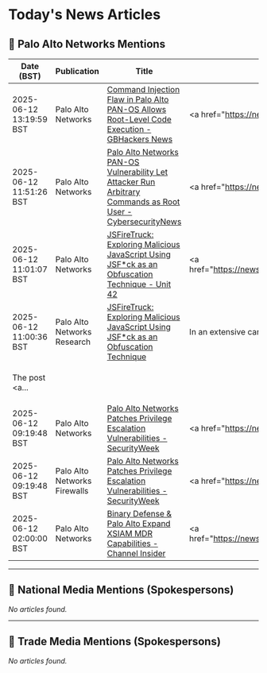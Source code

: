 # Today's News Articles

## 📌 Palo Alto Networks Mentions

| Date (BST) | Publication | Title | Summary |
|------------|-------------|-------|---------|
| 2025-06-12 13:19:59 BST | Palo Alto Networks | [Command Injection Flaw in Palo Alto PAN-OS Allows Root-Level Code Execution - GBHackers News](https://news.google.com/rss/articles/CBMiW0FVX3lxTE5xV21EWF8tSmpPU21uSmJOZkNYZkUtMDlibFctbEg3dllIb3pvQTl3dU9QZWZyMC1NcmR1RktfLWZvdEtTdVd0ZUdibW52bXlCakhMZFlaeFhpT2_SAWBBVV95cUxQUHFsdW83YUFqYmU0QzU5a2JEa0dCRXBCa1VFc3RVWC1pTVZxV201YkZZeWFxZEhhNVZMVEdaZ1dlY01IVzYtdkN0TU9tbDRVX3o4NDhzYjZJMXhlNFRYOWg?oc=5) | <a href="https://news.google.com/rss/articles/CBMiW0FVX3lxTE5xV21EWF8tSmpPU21uSmJOZkNYZkUtMDlibFctbEg3dllIb3pvQTl3dU9QZWZyMC1NcmR1RktfLWZvdEtTdVd0ZUdibW52bXlCakhMZFlaeFhpT2_SAWBBVV95cUxQUHFsdW83YUFqYm... |
| 2025-06-12 11:51:26 BST | Palo Alto Networks | [Palo Alto Networks PAN-OS Vulnerability Let Attacker Run Arbitrary Commands as Root User - CybersecurityNews](https://news.google.com/rss/articles/CBMigAFBVV95cUxPcjl1ajhiNFlTYzFacWQwa1JLd1BTbU1ib0stTklkWjJTSmgtUmhfYXRNNTNNaFZES0ltaGRZQXZsTnhMWFJ2YnFPVk4wMmcwRVBTc2pwREMtc3N2ZUllMXc3VV9OX2FHNkxWR1ZGekI1MEVPa0V0c3JNVTBKd3ZfddIBhgFBVV95cUxNT3o1WXNjTXZjV2plSW9rWkRvYjFZVU03WWRhcXR4QXVaS1RwM3NJR3dyTUVUUjNYUVBKOW9wMnl2a3Y1aXlWWWhDdHJwcFNYLUlPWFZIc0pObzVmcGw2T1FrSEltaFVuVzVaVnZza05PWkhZVlg0RU5oeVprRzF4NGlTSXdOUQ?oc=5) | <a href="https://news.google.com/rss/articles/CBMigAFBVV95cUxPcjl1ajhiNFlTYzFacWQwa1JLd1BTbU1ib0stTklkWjJTSmgtUmhfYXRNNTNNaFZES0ltaGRZQXZsTnhMWFJ2YnFPVk4wMmcwRVBTc2pwREMtc3N2ZUllMXc3VV9OX2FHNkxWR1ZGek... |
| 2025-06-12 11:01:07 BST | Palo Alto Networks | [JSFireTruck: Exploring Malicious JavaScript Using JSF*ck as an Obfuscation Technique - Unit 42](https://news.google.com/rss/articles/CBMilAFBVV95cUxPY0NlN1hjWi1VYUwwQXpFQXhPX1FhZnV0RThYN3pJZnFneUQzMjhlOFN5NmhYbk8xLUJwbEF1TDZQWkhOLW1lWGZnODRYV0owdTkyeVpwMTNYbTl0bjBpWENsbFlzUmUtYzJYRFJCZThTTGtFczFfc2tOT29YdHE1TFdJb3pHdHNWM2hESC1SdGtqbm1l?oc=5) | <a href="https://news.google.com/rss/articles/CBMilAFBVV95cUxPY0NlN1hjWi1VYUwwQXpFQXhPX1FhZnV0RThYN3pJZnFneUQzMjhlOFN5NmhYbk8xLUJwbEF1TDZQWkhOLW1lWGZnODRYV0owdTkyeVpwMTNYbTl0bjBpWENsbFlzUmUtYzJYRFJCZT... |
| 2025-06-12 11:00:36 BST | Palo Alto Networks Research | [JSFireTruck: Exploring Malicious JavaScript Using JSF*ck as an Obfuscation Technique](https://unit42.paloaltonetworks.com/malicious-javascript-using-jsfiretruck-as-obfuscation/) | <p>In an extensive campaign affecting 270k webpages, compromised websites were injected with the esoteric JavaScript programming style JSF*ck to redirect users to malicious content.</p>
<p>The post <a... |
| 2025-06-12 09:19:48 BST | Palo Alto Networks | [Palo Alto Networks Patches Privilege Escalation Vulnerabilities - SecurityWeek](https://news.google.com/rss/articles/CBMimAFBVV95cUxPSVpUTkp1aktCUjZIckpzbU9iSGlXaGw0aGRFTjBxQUVzeFZUUjg0a2RrUlh1UkNrY2NYUWVyaC04aVdlZVBlWmtJN1lrdG1NR0h3TkM2bXBBUkJ6U29NZUNsQTdlWU1SeFRzek1IRU9PdTd3bGM3el9iSTRwUzBwTlZiZXI4cHdfMVlSYjhnVnNsTU1PZ0RIZtIBngFBVV95cUxOOV9XaUxYYXBpOWNKU2gyVGVyU3U5d01CTFVqU0FWa0NySFFKekUxMk5qOE56eFRqT2l2ODJwSWJpQXFXc3duVGEzYVpJN0JQQlZHZkRyUzA2SlBDVWVPSVc3QkZUaFlPS3NfRkIwakFCS3dObjRkSGEybm5pSTRSX2p4bklSSTl4MVhsS09iVmNLN01fQU8wZmZfTUdvdw?oc=5) | <a href="https://news.google.com/rss/articles/CBMimAFBVV95cUxPSVpUTkp1aktCUjZIckpzbU9iSGlXaGw0aGRFTjBxQUVzeFZUUjg0a2RrUlh1UkNrY2NYUWVyaC04aVdlZVBlWmtJN1lrdG1NR0h3TkM2bXBBUkJ6U29NZUNsQTdlWU1SeFRzek1IRU... |
| 2025-06-12 09:19:48 BST | Palo Alto Networks Firewalls | [Palo Alto Networks Patches Privilege Escalation Vulnerabilities - SecurityWeek](https://news.google.com/rss/articles/CBMimAFBVV95cUxPSVpUTkp1aktCUjZIckpzbU9iSGlXaGw0aGRFTjBxQUVzeFZUUjg0a2RrUlh1UkNrY2NYUWVyaC04aVdlZVBlWmtJN1lrdG1NR0h3TkM2bXBBUkJ6U29NZUNsQTdlWU1SeFRzek1IRU9PdTd3bGM3el9iSTRwUzBwTlZiZXI4cHdfMVlSYjhnVnNsTU1PZ0RIZtIBngFBVV95cUxOOV9XaUxYYXBpOWNKU2gyVGVyU3U5d01CTFVqU0FWa0NySFFKekUxMk5qOE56eFRqT2l2ODJwSWJpQXFXc3duVGEzYVpJN0JQQlZHZkRyUzA2SlBDVWVPSVc3QkZUaFlPS3NfRkIwakFCS3dObjRkSGEybm5pSTRSX2p4bklSSTl4MVhsS09iVmNLN01fQU8wZmZfTUdvdw?oc=5) | <a href="https://news.google.com/rss/articles/CBMimAFBVV95cUxPSVpUTkp1aktCUjZIckpzbU9iSGlXaGw0aGRFTjBxQUVzeFZUUjg0a2RrUlh1UkNrY2NYUWVyaC04aVdlZVBlWmtJN1lrdG1NR0h3TkM2bXBBUkJ6U29NZUNsQTdlWU1SeFRzek1IRU... |
| 2025-06-12 02:00:00 BST | Palo Alto Networks | [Binary Defense & Palo Alto Expand XSIAM MDR Capabilities - Channel Insider](https://news.google.com/rss/articles/CBMiggFBVV95cUxQcnZyOUVIVHZCRHR6MVh5TElMVW9iV1VSQUY4aEQ0ejdwbWx0aTBRdnVxMnZmVjUxOGdBLTlqTGZCa2ZNWUFoSlVDWnBmaW5GbDI2Ql9kYjBJQjZnWEFfLWtHMjRYbnU2VlhFQzFCY21XWWZzZWk1ZEhrVURSWlgtaDZ3?oc=5) | <a href="https://news.google.com/rss/articles/CBMiggFBVV95cUxQcnZyOUVIVHZCRHR6MVh5TElMVW9iV1VSQUY4aEQ0ejdwbWx0aTBRdnVxMnZmVjUxOGdBLTlqTGZCa2ZNWUFoSlVDWnBmaW5GbDI2Ql9kYjBJQjZnWEFfLWtHMjRYbnU2VlhFQzFCY2... |

---
## 📰 National Media Mentions (Spokespersons)

_No articles found._

---
## 📘 Trade Media Mentions (Spokespersons)

_No articles found._
